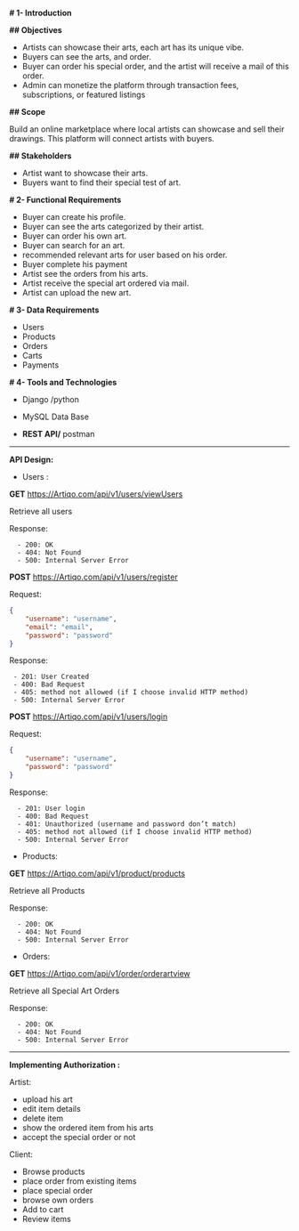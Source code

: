 
**# 1- Introduction**

**## Objectives**

- Artists can showcase their arts, each art has its unique vibe.
- Buyers can see the arts, and order.
- Buyer can order his special order, and the artist will receive a mail of this order.
- Admin can monetize the platform through transaction fees, subscriptions, or featured listings

**## Scope**

Build an online marketplace where local artists can showcase and sell their drawings. This platform will connect artists with buyers.

**## Stakeholders**

- Artist want to showcase their arts.
- Buyers want to find their special test of art.

**# 2- Functional Requirements**

- Buyer can create his profile.
- Buyer can see the arts categorized by their artist.
- Buyer can order his own art.
- Buyer can search for an art.
- recommended relevant arts for user based on his order.
- Buyer complete his payment
- Artist see the orders from his arts.
- Artist receive the special art ordered via mail.
- Artist can upload the new art.

**# 3- Data Requirements**

- Users
- Products
- Orders
- Carts
- Payments

**# 4- Tools and Technologies**

- Django /python

- MySQL Data Base
- **REST API/** postman

---

**API Design:**

- Users :
  
****GET****                                    https://Artiqo.com/api/v1/users/viewUsers

Retrieve all users

 Response:

      - 200: OK
      - 404: Not Found
      - 500: Internal Server Error

****POST****                                    https://Artiqo.com/api/v1/users/register

Request:

```json
{
    "username": "username",
    "email": "email",
    "password": "password"
}
```

 Response:

     - 201: User Created
     - 400: Bad Request
     - 405: method not allowed (if I choose invalid HTTP method)
     - 500: Internal Server Error

****POST****                                    https://Artiqo.com/api/v1/users/login

Request:

```json
{
    "username": "username",
    "password": "password"
}
```

 Response:

      - 201: User login
      - 400: Bad Request
      - 401: Unauthorized (username and password don’t match)
      - 405: method not allowed (if I choose invalid HTTP method)
      - 500: Internal Server Error
            
- Products:
  
****GET****                                    https://Artiqo.com/api/v1/product/products

Retrieve all Products

 Response:
      
      - 200: OK
      - 404: Not Found
      - 500: Internal Server Error

- Orders:
  
****GET****                                    https://Artiqo.com/api/v1/order/orderartview

Retrieve all Special Art Orders 

 Response:

      - 200: OK
      - 404: Not Found
      - 500: Internal Server Error
---
**Implementing Authorization :**

Artist:

- upload his art
- edit item details
- delete item
- show the ordered item from his arts
- accept the special order or not

Client:

- Browse products
- place order from existing items
- place special order
- browse own orders
- Add to cart
- Review items
